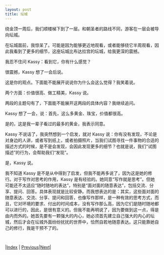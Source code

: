 ```yaml
---
layout: post
title: 坛城
---
```


绕金顶一周后，我们顺楼梯下到了一层。和朝圣者的路线不同，游客在一层会被导向坛城。

在坛城面前，我惊呆了。可能是因为能够更近地观看，或者能够绕它半周观看，因此我看到了更多的细节，这座坛城比布达拉宫的坛城，给我更深的震撼。

我忍不住问 Kassy：看到它，你有什么感觉？

很震撼，Kassy 想了一会后说。

这是你的观点。下面能不能展开说说你为什么会这么觉得？我笑着说。

两个方面：价值很高、做工精美，Kassy 说。

两段的主题句有了，下面能不能展开这两段的具体内容？我继续追问。

Kassy 想了一会，说：首先，这么多黄金、珠宝，价值都很高。

是的，这是我一辈子看过的最多的黄金，我表示同意。

Kassy 不说话了，我突然想到一个启发，就对 Kassy 说：你有没有发现，不论是对身边的人讲，或者写到纸上，或者拍摄照片，当我们试图寻找一件事物的合适的描述方式的时候，是不是会发现，会因此发现更多的细节？也就是说，我们“试图描述”的行为，会帮助我们“发现”。

是，Kassy 说。

我不知道 Kassy 是不是从中得到了启发，但我不能再多说了，因为这是她的修行。对于写作对思考的作用，Kassy 是有经验的。她同意“写作就是思考”。但她可能还不太适应“随时随地的表达”，特别是“面对面的随意表达”，包括交流、分享、提问、回答。具体表现就是比较安静。而我想表达的是：其实，这些面对面的随意表达、交流、分享、提问和回答，也像写作那样，是一种有效的思考方式，而且，它对环境的要求、付出的时间成本，没有写作那么高，因为它们是随时随地都可以进行的，因此，是很有意义的。但我不能再明说了，因为要做到这一点，得是由内而外的。她首先要有一颗强大的内心，她必须首先建立自己强大的内心的坛城，然后才会在坛城外面纷纷扰扰的世界中，恰然自若地随意表达。这只能靠她自己的修行，我是干预不了的。

<br/>

|[Index](../) | [Previous](20-jinding)|[Next](22-chaoshen)|
